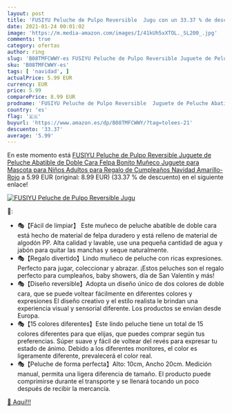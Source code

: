 ```yaml
---
layout: post
title: 'FUSIYU Peluche de Pulpo Reversible  Jugu con un 33.37 % de descuento'
date: 2021-01-24 00:01:02
image: 'https://m.media-amazon.com/images/I/41kUh5xXTOL._SL200_.jpg'
comments: true
category: ofertas
author: ring
slug: 'B08TMFCWWY-es FUSIYU Peluche de Pulpo Reversible Juguete de Peluche...'
sku: 'B08TMFCWWY-es'
tags: [ 'navidad', ]
actualPrice: 5.99 EUR
currency: EUR
price: 5.99
comparePrice: 8.99 EUR
prodname: 'FUSIYU Peluche de Pulpo Reversible  Juguete de Peluche Abatible de Doble Cara Felpa Bonito Muñeco Juguete para Mascota  para Niños Adultos para Regalo de Cumpleaños Navidad Amarillo-Rojo'
country: 'es'
flag: '🇪🇸'
buyurl: 'https://www.amazon.es/dp/B08TMFCWWY/?tag=tolees-21'
descuento: '33.37'
average: '5.99'
---
```


En este momento está [FUSIYU Peluche de Pulpo Reversible  Juguete de Peluche Abatible de Doble Cara Felpa Bonito Muñeco Juguete para Mascota  para Niños Adultos para Regalo de Cumpleaños Navidad Amarillo-Rojo](https://www.amazon.es/dp/B08TMFCWWY/?tag=tolees-21) a 5.99 EUR (original: 8.99 EUR) (33.37 %  de descuento) en el siguiente enlace!

[![FUSIYU Peluche de Pulpo Reversible  Jugu](https://m.media-amazon.com/images/I/41kUh5xXTOL._SL200_.jpg)](https://www.amazon.es/dp/B08TMFCWWY/?tag=tolees-21)

🔎:

- 🎭【Fácil de limpiar】 Este muñeco de peluche abatible de doble cara está hecho de material de felpa duradero y está relleno de material de algodón PP. Alta calidad y lavable, use una pequeña cantidad de agua y jabón para quitar las manchas y seque naturalmente.
- 🎭【Regalo divertido】Lindo muñeco de peluche con ricas expresiones. Perfecto para jugar, coleccionar y abrazar. ¡Estos peluches son el regalo perfecto para cumpleaños, baby showers, día de San Valentín y más!
- 🎭【Diseño reversible】Adopta un diseño único de dos colores de doble cara, que se puede voltear fácilmente en diferentes colores y expresiones El diseño creativo y el estilo realista le brindan una experiencia visual y sensorial diferente. Los productos se envían desde Europa.
- 🎭【15 colores diferentes】Este lindo peluche tiene un total de 15 colores diferentes para que elijas, que puedes comprar según tus preferencias. Súper suave y fácil de voltear del revés para expresar tu estado de ánimo. Debido a los diferentes monitores, el color es ligeramente diferente, prevalecerá el color real.
- 🎭【Peluche de forma perfecta】Alto: 10cm, Ancho 20cm. Medición manual, permita una ligera diferencia de tamaño. El producto puede comprimirse durante el transporte y se llenará tocando un poco después de recibir la mercancía.

[🛒 Aquí!!!](https://www.amazon.es/dp/B08TMFCWWY/?tag=tolees-21)
